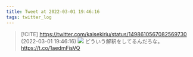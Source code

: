 ```yaml
---
title: Tweet at 2022-03-01 19:46:16
tags: twitter_log
---
```


> [!CITE] https://twitter.com/kaisekiriu/status/1498610567082569730 (2022-03-01 19:46:16)
> ![](https://twitter.com/kaisekiriu/status/1498610567082569730)
> どういう解釈をしてるんだろな。
> https://t.co/1aedmFisVQ
